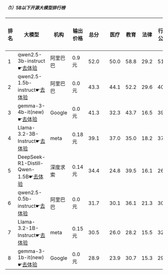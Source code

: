 ##### （1）5B以下开源大模型排行榜
|排名|大模型|机构|输出价格|总分| |医疗|教育|法律|行政公务|心理健康|推理与数学计算|语言与指令遵从|
|---|-----|---|-------|---|-|----|---|---|------|-------|-----------|------------|
|1|qwen2.5-3b-instruct☛[去体验](https://easyllm.site/static/modelcompare.html?type=open-source)|阿里巴巴|0.9元|52.0| |                    50.0|58.8|29.2|                    51.3|43.8|                    60.8|67.6|
|2|qwen2.5-1.5b-instruct☛[去体验](https://easyllm.site/static/modelcompare.html?type=open-source)|阿里巴巴|0.0元|43.3| |                    44.1|52.2|29.6|                    40.5|39.6|                    40.4|51.5|
|3|gemma-3-4b-it(new)☛[去体验](https://easyllm.site/static/modelcompare.html?type=open-source)|Google|0.0元|41.3| |                    32.3|43.7|16.5|                    39.5|29.2|                    70.7|58.0|
|4|Llama-3.2-3B-Instruct☛[去体验](https://easyllm.site/static/modelcompare.html?type=open-source)|meta|0.18元|39.1| |                    37.0|35.0|18.2|                    37.8|29.6|                    59.5|62.7|
|5|DeepSeek-R1-Distill-Qwen-1.5B☛[去体验](https://easyllm.site/static/modelcompare.html?type=open-source)|深度求索|0.14元|34.4| |                    24.8|39.5|16.1|                    26.4|23.9|                    63.8|47.1|
|6|qwen2.5-0.5b-instruct☛[去体验](https://easyllm.site/static/modelcompare.html?type=open-source)|阿里巴巴|0.0元|31.7| |                    30.1|36.1|21.3|                    30.7|24.5|                    37.0|39.2|
|7|Llama-3.2-1B-Instruct☛[去体验](https://easyllm.site/static/modelcompare.html?type=open-source)|meta|0.15元|30.5| |                    26.0|28.2|15.5|                    32.7|21.1|                    41.8|51.9|
|8|gemma-3-1b-it(new)☛[去体验](https://easyllm.site/static/modelcompare.html?type=open-source)|Google|0.0元|28.9| |                    23.9|30.7|15.3|                    29.0|20.6|                    36.3|48.2|
    
